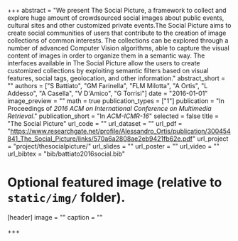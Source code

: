 +++
abstract = "We present The Social Picture, a framework to collect and explore huge amount of crowdsourced social images about public events, cultural sites and other customized private events.The Social Picture aims to create social communities of users that contribute to the creation of image collections of common interests. The collections can be explored through a number of advanced Computer Vision algorithms, able to capture the visual content of images in order to organize them in a semantic way. The interfaces available in The Social Picture allow the users to create customized collections by exploiting semantic filters based on visual features, social tags, geolocation, and other information."
abstract_short = ""
authors = ["S Battiato", "GM Farinella", "FLM Milotta", "A Ortis", "L Addesso", "A Casella", "V D'Amico", "G Torrisi"]
date = "2016-01-01"
image_preview = ""
math = true
publication_types = ["1"]
publication = "In Proceedings of *2016 ACM on International Conference on Multimedia Retrieval*."
publication_short = "In *ACM-ICMR-16*"
selected = false
title = "The Social Picture"
url_code = ""
url_dataset = ""
url_pdf = "https://www.researchgate.net/profile/Alessandro_Ortis/publication/300454841_The_Social_Picture/links/570a6a2808ae2eb9421fb62e.pdf"
url_project = "project/thesocialpicture/"
url_slides = ""
url_poster = ""
url_video = ""
url_bibtex = "bib/battiato2016social.bib"

# Optional featured image (relative to `static/img/` folder).
[header]
image = ""
caption = ""

+++